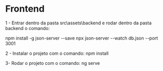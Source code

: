 # Frontend

1 - Entrar dentro da pasta src\assets\backend e rodar dentro da pasta backend o comando:

npm install -g json-server --save
npx json-server --watch db.json --port 3001

2 - Instalar o projeto com o comando: 
npm install

3- Rodar o projeto com o comando: 
ng serve
